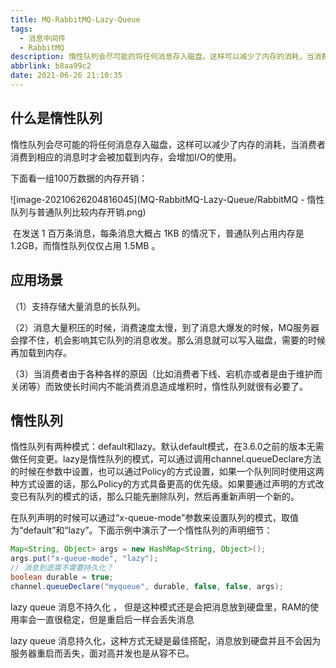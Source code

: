 ```yaml
---
title: MQ-RabbitMQ-Lazy-Queue
tags:
  - 消息中间件
  - RabbitMQ
description: 惰性队列会尽可能的将任何消息存入磁盘，这样可以减少了内存的消耗，当消费者消费到相应的消息时才会被加载到内存，会增加I/O的使用。
abbrlink: b8aa99c2
date: 2021-06-26 21:10:35
---
```


## 什么是惰性队列

​		惰性队列会尽可能的将任何消息存入磁盘，这样可以减少了内存的消耗，当消费者消费到相应的消息时才会被加载到内存，会增加I/O的使用。

下面看一组100万数据的内存开销：

![image-20210626204816045](MQ-RabbitMQ-Lazy-Queue/RabbitMQ - 惰性队列与普通队列比较内存开销.png)

​		在发送 1 百万条消息，每条消息大概占 1KB 的情况下，普通队列占用内存是 1.2GB，而惰性队列仅仅占用 1.5MB 。

## 应用场景

（1）支持存储大量消息的长队列。  

（2）消息大量积压的时候，消费速度太慢，到了消息大爆发的时候，MQ服务器会撑不住，机会影响其它队列的消息收发。那么消息就可以写入磁盘，需要的时候再加载到内存。

（3）当消费者由于各种各样的原因（比如消费者下线、宕机亦或者是由于维护而关闭等）而致使长时间内不能消费消息造成堆积时，惰性队列就很有必要了。

## 惰性队列

​		惰性队列有两种模式：default和lazy。默认default模式，在3.6.0之前的版本无需做任何变更。lazy是惰性队列的模式，可以通过调用channel.queueDeclare方法的时候在参数中设置，也可以通过Policy的方式设置，如果一个队列同时使用这两种方式设置的话，那么Policy的方式具备更高的优先级。如果要通过声明的方式改变已有队列的模式的话，那么只能先删除队列，然后再重新声明一个新的。

在队列声明的时候可以通过“x-queue-mode”参数来设置队列的模式，取值为“default”和“lazy”。下面示例中演示了一个惰性队列的声明细节：

```java
Map<String, Object> args = new HashMap<String, Object>();
args.put("x-queue-mode", "lazy");
// 消息到底需不需要持久化？
boolean durable = true;
channel.queueDeclare("myqueue", durable, false, false, args);  
```

lazy queue 消息不持久化 ， 但是这种模式还是会把消息放到硬盘里，RAM的使用率会一直很稳定，但是重启后一样会丢失消息

lazy queue 消息持久化，这种方式无疑是最佳搭配，消息放到硬盘并且不会因为服务器重启而丢失，面对高并发也是从容不已。

